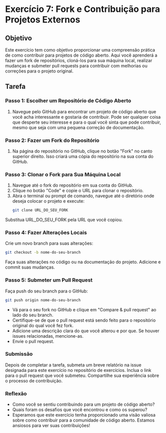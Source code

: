 # Exercício 7: Fork e Contribuição para Projetos Externos

## Objetivo

Este exercício tem como objetivo proporcionar uma compreensão prática de como contribuir para projetos de código aberto. Aqui você aprenderá a fazer um fork de repositórios, cloná-los para sua máquina local, realizar mudanças e submeter pull requests para contribuir com melhorias ou correções para o projeto original.

## Tarefa

### Passo 1: Escolher um Repositório de Código Aberto

1. Navegue pelo GitHub para encontrar um projeto de código aberto que você acha interessante e gostaria de contribuir. Pode ser qualquer coisa que desperte seu interesse e para o qual você sinta que pode contribuir, mesmo que seja com uma pequena correção de documentação.

### Passo 2: Fazer um Fork do Repositório

1. Na página do repositório no GitHub, clique no botão "Fork" no canto superior direito. Isso criará uma cópia do repositório na sua conta do GitHub.

### Passo 3: Clonar o Fork para Sua Máquina Local

1. Navegue até o fork do repositório em sua conta do GitHub.
2. Clique no botão "Code" e copie o URL para clonar o repositório.
3. Abra o terminal ou prompt de comando, navegue até o diretório onde deseja colocar o projeto e execute:
   ```bash
   git clone URL_DO_SEU_FORK
   ```
Substitua URL_DO_SEU_FORK pela URL que você copiou.

### Passo 4: Fazer Alterações Locais
Crie um novo branch para suas alterações:

```bash
git checkout -b nome-do-seu-branch
```
Faça suas alterações no código ou na documentação do projeto.
Adicione e commit suas mudanças.

### Passo 5: Submeter um Pull Request
Faça push do seu branch para o GitHub:

```bash
git push origin nome-do-seu-branch
```

- Vá para o seu fork no GitHub e clique em "Compare & pull request" ao lado do seu branch.
- Certifique-se de que o pull request está sendo feito para o repositório original do qual você fez fork.
- Adicione uma descrição clara do que você alterou e por que. Se houver issues relacionadas, mencione-as.
- Envie o pull request.

### Submissão
Depois de completar a tarefa, submeta um breve relatório na issue designada para este exercício no repositório de exercícios. Inclua o link para o pull request que você submeteu. Compartilhe sua experiência sobre o processo de contribuição.

### Reflexão
- Como você se sentiu contribuindo para um projeto de código aberto?
- Quais foram os desafios que você encontrou e como os superou?
- Esperamos que este exercício tenha proporcionado uma visão valiosa sobre como contribuir para a comunidade de código aberto. Estamos ansiosos para ver suas contribuições!
